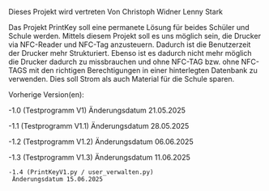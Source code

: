 Dieses Projekt wird vertreten Von
  Christoph Widner
  Lenny Stark


Das Projekt PrintKey soll eine permanete Lösung für beides Schüler und Schule werden.
Mittels diesem Projekt soll es uns möglich sein, die Drucker via NFC-Reader und 
NFC-Tag anzusteuern. Dadurch ist die Benutzerzeit der Drucker mehr Strukturiert.
Ebenso ist es dadurch nicht mehr möglich die Drucker dadurch zu missbrauchen und ohne NFC-TAG
bzw. ohne NFC-TAGS mit den richtigen Berechtigungen in einer hinterlegten Datenbank zu verwenden.
Dies soll Strom als auch Material für die Schule sparen.

Vorherige Version(en):


  -1.0 (Testprogramm V1)
  Änderungsdatum 21.05.2025

  -1.1 (Testprogramm V1.1)
   Änderungsdatum 28.05.2025

   -1.2 (Testprogramm V1.2)
   Änderungsdatum 06.06.2025


   -1.3 (Testprogramm V1.3)
    Änderungsdatum 11.06.2025

    -1.4 (PrintKeyV1.py / user_verwalten.py)
     Änderungsdatum 15.06.2025


